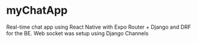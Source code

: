 # myChatApp

Real-time chat app using React Native with Expo Router + Django and DRF for the BE. 
Web socket was setup using Django Channels
